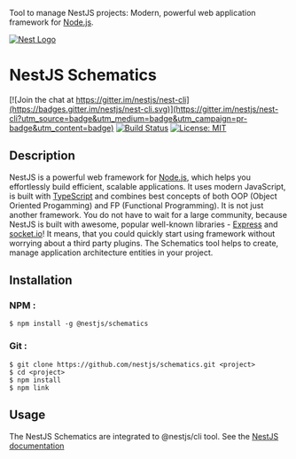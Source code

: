 Tool to manage NestJS projects: Modern, powerful web application framework for [Node.js](http://nodejs.org).

[![Nest Logo](http://kamilmysliwiec.com/public/nest-logo.png)](http://kamilmysliwiec.com/)

# NestJS Schematics

[![Join the chat at https://gitter.im/nestjs/nest-cli](https://badges.gitter.im/nestjs/nest-cli.svg)](https://gitter.im/nestjs/nest-cli?utm_source=badge&utm_medium=badge&utm_campaign=pr-badge&utm_content=badge)
[![Build Status](https://travis-ci.org/nestjs/schematics.svg?branch=nest-v4)](https://travis-ci.org/nestjs/schematics)
[![License: MIT](https://img.shields.io/badge/License-MIT-yellow.svg)](https://opensource.org/licenses/MIT)

## Description
NestJS is a powerful web framework for [Node.js](http://nodejs.org), which helps you effortlessly build efficient, scalable applications. It uses modern JavaScript, is built with [TypeScript](http://www.typescriptlang.org) and combines best concepts of both OOP (Object Oriented Progamming) and FP (Functional Programming).
It is not just another framework. You do not have to wait for a large community, because NestJS is built with awesome, popular well-known libraries - [Express](https://github.com/expressjs/express) and [socket.io](https://github.com/socketio/socket.io)! It means, that you could quickly start using framework without worrying about a third party plugins.
The Schematics tool helps to create, manage application architecture entities in your project. 

## Installation
### NPM :

```
$ npm install -g @nestjs/schematics
```

### Git :
```
$ git clone https://github.com/nestjs/schematics.git <project>
$ cd <project>
$ npm install
$ npm link
```

## Usage
The NestJS Schematics are integrated to @nestjs/cli tool.
See the [NestJS documentation](https://docs.nestjs.com/)
